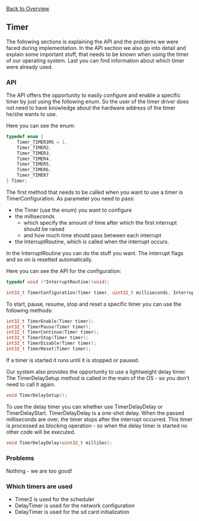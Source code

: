[Back to Overview](https://github.com/BRO-FHV/docs/blob/master/README.md)
## <a name="Timer"></a>Timer
The following sections is explaining the API and the problems we were faced during implementation. 
In the API section we also go into detail and explain some important stuff, that needs to be known when using the timer of our operating system.
Last you can find information about which timer were already used.

### API
The API offers the opportunity to easily configure and enable a specific timer by just using the following enum.
So the user of the timer driver does not need to have knowledge about the hardware address of the timer he/she wants to use.

Here you can see the enum: 
```c
typedef enum {
	Timer_TIMER1MS = 1,
	Timer_TIMER2,
	Timer_TIMER3,
	Timer_TIMER4,
	Timer_TIMER5,
	Timer_TIMER6,
	Timer_TIMER7
} Timer;
```

The first method that needs to be called when you want to use a timer is TimerConfiguration. As parameter you need to pass:
- the Timer (use the enum) you want to configure
- the milliseconds
	- which specify the amount of time after which the first interrupt should be raised
	- and how much time should pass between each interrupt
- the InterruptRoutine, which is called when the interrupt occurs.

In the InterruptRoutine you can do the stuff you want. The interrupt flags and so on is resetted automatically.

Here you can see the API for the configuration:
```c
typedef void (*InterruptRoutine)(void);

int32_t TimerConfiguration(Timer timer, uint32_t milliseconds, InterruptRoutine routine);
```

To start, pause, resume, stop and reset a specific timer you can use the following methods:
```c
int32_t TimerEnable(Timer timer);
int32_t TimerPause(Timer timer);
int32_t TimerContinue(Timer timer);
int32_t TimerStop(Timer timer);
int32_t TimerDisable(Timer timer);
int32_t TimerReset(Timer timer);
```
If a timer is started it runs until it is stopped or paused.

Our system also provides the opportunity to use a lightweight delay timer. The TimerDelaySetup method is called in the main of the OS - so you don't need to call it again.
```c
void TimerDelaySetup();
```

To use the delay timer you can whether use TimerDelayDelay or TimerDelayStart. TimerDelayDelay is a one-shot delay. When the passed milliseconds are over, the timer stops after the interrupt occurred.  This timer is processed as blocking operation - so when the delay timer is started no other code will be executed.
```c
void TimerDelayDelay(uint32_t milliSec);
```

### Problems
Nothing - we are too good!

### Which timers are used
- Timer2 is used for the scheduler
- DelayTimer is used for the network configuration
- DelayTimer is used for the sd card initialization
